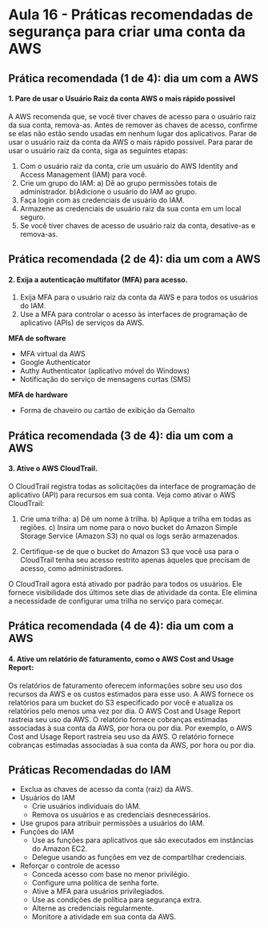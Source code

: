 # Aula 16 - Práticas recomendadas de segurança para criar uma conta da AWS
## Prática recomendada (1 de 4): dia um com a AWS
#### 1. Pare de usar o Usuário Raiz da conta AWS o mais rápido possivel
A AWS recomenda que, se você tiver chaves de acesso para o usuário raiz da sua conta, remova-as. Antes de remover as chaves de acesso, confirme se elas não estão sendo usadas em nenhum lugar dos aplicativos.
Parar de usar o usuário raiz da conta da AWS o mais rápido possível. Para parar de usar o usuário raiz da conta, siga as seguintes etapas: 
1. Com o usuário raiz da conta, crie um usuário do AWS Identity and Access Management (IAM) para você.
2. Crie um grupo do IAM:
   a) Dê ao grupo permissões totais de administrador.
   b)Adicione o usuário do IAM ao grupo.
3. Faça login com as credenciais de usuário do IAM.
4. Armazene as credenciais de usuário raiz da sua conta em um local seguro.
5. Se você tiver chaves de acesso de usuário raiz da conta, desative-as e remova-as.


## Prática recomendada (2 de 4): dia um com a AWS 
#### 2. Exija a autenticação multifator (MFA) para acesso.
1. Exija MFA para o usuário raiz da conta da AWS e para todos os usuários do IAM.
2. Use a MFA para controlar o acesso às interfaces de programação de aplicativo (APIs) de serviços da AWS.

**MFA de software** 
- MFA virtual da AWS
- Google Authenticator
- Authy Authenticator (aplicativo móvel do Windows)
- Notificação do serviço de mensagens curtas (SMS)


**MFA de hardware** 
- Forma de chaveiro ou cartão de exibição da Gemalto


## Prática recomendada (3 de 4): dia um com a AWS 
#### 3. Ative o AWS CloudTrail.
O CloudTrail registra todas as solicitações da interface de programação de aplicativo (API) para recursos em sua conta.
Veja como ativar o AWS CloudTrail:
1. Crie uma trilha:
    a) Dê um nome à trilha.
    b) Aplique a trilha em todas as regiões.
    c) Insira um nome para o novo bucket do Amazon Simple Storage Service (Amazon S3) no qual os logs serão armazenados.
   
2. Certifique-se de que o bucket do Amazon S3 que você usa para o CloudTrail tenha seu acesso restrito apenas àqueles que precisam de acesso, como administradores.

O CloudTrail agora está ativado por padrão para todos os usuários. Ele fornece visibilidade dos últimos sete dias de atividade da conta. Ele elimina a necessidade de configurar uma trilha no serviço para começar.


## Prática recomendada (4 de 4): dia um com a AWS 
#### 4. Ative um relatório de faturamento, como o AWS Cost and Usage Report:
Os relatórios de faturamento oferecem informações sobre seu uso dos recursos da AWS e os custos estimados para esse uso. A AWS fornece os relatórios para um bucket do S3 especificado por você e atualiza os relatórios pelo menos uma vez por dia.
O AWS Cost and Usage Report rastreia seu uso da AWS. O relatório fornece cobranças estimadas associadas à sua conta da AWS, por hora ou por dia.
Por exemplo, o AWS Cost and Usage Report rastreia seu uso da AWS. O relatório fornece cobranças estimadas associadas à sua conta da AWS, por hora ou por dia.

## Práticas Recomendadas do IAM 
- Exclua as chaves de acesso da conta (raiz) da AWS.
- Usuários do IAM
    - Crie usuários individuais do IAM.
    - Remova os usuários e as credenciais desnecessários.
- Use grupos para atribuir permissões a usuários do IAM.
- Funções do IAM
    - Use as funções para aplicativos que são executados em instâncias do Amazon EC2.
    - Delegue usando as funções em vez de compartilhar credenciais.
- Reforçar o controle de acesso
    - Conceda acesso com base no menor privilégio.
    - Configure uma política de senha forte.
    - Ative a MFA para usuários privilegiados.
    - Use as condições de política para segurança extra.
    - Alterne as credenciais regularmente.
    - Monitore a atividade em sua conta da AWS.

